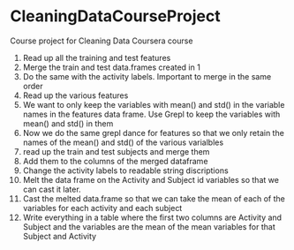 CleaningDataCourseProject
=========================

Course project for Cleaning Data Coursera course
1. Read up all the training and test features 
2. Merge the train and test data.frames created in 1
3. Do the same with the activity labels. Important to merge in the same order
4. Read up the various features
5. We want to only keep the variables with mean() and std() in the variable names in the features data frame. Use Grepl to keep the variables with mean() and std() in them
6. Now we do the same grepl dance for features so that we only retain the names of the mean() and std() of the various varialbles
7. read up the train and test subjects and merge them
8. Add them to the columns of the merged dataframe
9. Change the activity labels to readable string discriptions
10. Melt the data frame on the Activity and Subject id variables so that we can cast it later.
11. Cast the melted data.frame so that we can take the mean of each of the variables for each activity and each subject
12. Write everything in a table where the first two columns are Activity and Subject and the variables are the mean of the mean variables for that Subject and Activity
